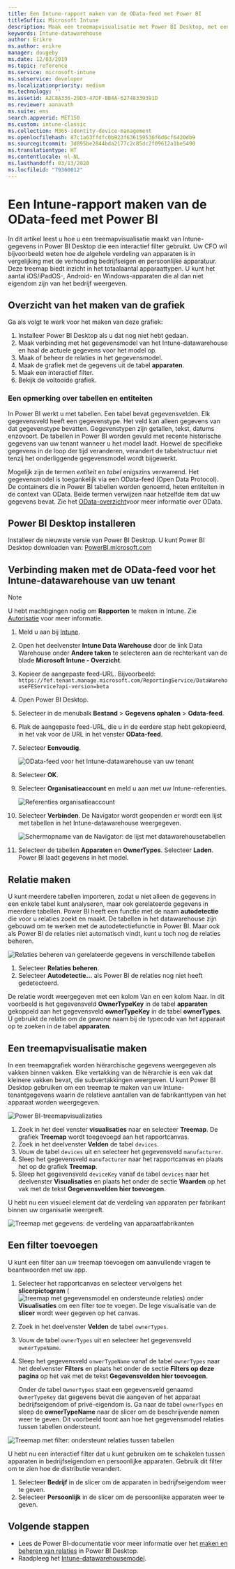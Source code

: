 ```yaml
---
title: Een Intune-rapport maken van de OData-feed met Power BI
titleSuffix: Microsoft Intune
description: Maak een treemapvisualisatie met Power BI Desktop, met een interactief filter uit de Intune-datawarehouse-API.
keywords: Intune-datawarehouse
author: Erikre
ms.author: erikre
manager: dougeby
ms.date: 12/03/2019
ms.topic: reference
ms.service: microsoft-intune
ms.subservice: developer
ms.localizationpriority: medium
ms.technology: ''
ms.assetid: A2C8A336-29D3-47DF-BB4A-62748339391D
ms.reviewer: aanavath
ms.suite: ems
search.appverid: MET150
ms.custom: intune-classic
ms.collection: M365-identity-device-management
ms.openlocfilehash: 87c1a63ffdfc0b923f636159536f6d6cf6420db9
ms.sourcegitcommit: 3d895be2844bda2177c2c85dc2f09612a1be5490
ms.translationtype: HT
ms.contentlocale: nl-NL
ms.lasthandoff: 03/13/2020
ms.locfileid: "79360012"
---
```

# <a name="create-an-intune-report-from-the-odata-feed-with-power-bi"></a>Een Intune-rapport maken van de OData-feed met Power BI

In dit artikel leest u hoe u een treemapvisualisatie maakt van Intune-gegevens in Power BI Desktop die een interactief filter gebruikt. Uw CFO wil bijvoorbeeld weten hoe de algehele verdeling van apparaten is in vergelijking met de verhouding bedrijfseigen en persoonlijke apparatuur. Deze treemap biedt inzicht in het totaalaantal apparaattypen. U kunt het aantal iOS/iPadOS-, Android- en Windows-apparaten die al dan niet eigendom zijn van het bedrijf weergeven.

## <a name="overview-of-creating-the-chart"></a>Overzicht van het maken van de grafiek

Ga als volgt te werk voor het maken van deze grafiek:
1. Installeer Power BI Desktop als u dat nog niet hebt gedaan.
2. Maak verbinding met het gegevensmodel van het Intune-datawarehouse en haal de actuele gegevens voor het model op.
3. Maak of beheer de relaties in het gegevensmodel.
4. Maak de grafiek met de gegevens uit de tabel **apparaten**.
5. Maak een interactief filter.
6. Bekijk de voltooide grafiek.

### <a name="a-note-about-tables-and-entities"></a>Een opmerking over tabellen en entiteiten

In Power BI werkt u met tabellen. Een tabel bevat gegevensvelden. Elk gegevensveld heeft een gegevenstype. Het veld kan alleen gegevens van dat gegevenstype bevatten. Gegevenstypen zijn getallen, tekst, datums enzovoort. De tabellen in Power BI worden gevuld met recente historische gegevens van uw tenant wanneer u het model laadt. Hoewel de specifieke gegevens in de loop der tijd veranderen, verandert de tabelstructuur niet tenzij het onderliggende gegevensmodel wordt bijgewerkt.

Mogelijk zijn de termen *entiteit* en *tabel* enigszins verwarrend. Het gegevensmodel is toegankelijk via een OData-feed (Open Data Protocol). De containers die in Power BI tabellen worden genoemd, heten entiteiten in de context van OData. Beide termen verwijzen naar hetzelfde item dat uw gegevens bevat. Zie het [OData-overzicht](/odata/overview)voor meer informatie over OData.

## <a name="install-power-bi-desktop"></a>Power BI Desktop installeren

Installeer de nieuwste versie van Power BI Desktop. U kunt Power BI Desktop downloaden van: [PowerBI.microsoft.com](https://powerbi.microsoft.com/desktop)

## <a name="connect-to-the-odata-feed-for-the-intune-data-warehouse-for-your-tenant"></a>Verbinding maken met de OData-feed voor het Intune-datawarehouse van uw tenant

> [!Note]  
> U hebt machtigingen nodig om **Rapporten** te maken in Intune. Zie [Autorisatie](reports-api-url.md#authorization) voor meer informatie.

1. Meld u aan bij [Intune](https://go.microsoft.com/fwlink/?linkid=2090973).
2. Open het deelvenster **Intune Data Warehouse** door de link Data Warehouse onder **Andere taken** te selecteren aan de rechterkant van de blade **Microsoft Intune - Overzicht**.
3. Kopieer de aangepaste feed-URL. Bijvoorbeeld: `https://fef.tenant.manage.microsoft.com/ReportingService/DataWarehouseFEService?api-version=beta`
4. Open Power BI Desktop.
5. Selecteer in de menubalk **Bestand** > **Gegevens ophalen** > **Odata-feed**.
6. Plak de aangepaste feed-URL, die u in de eerdere stap hebt gekopieerd, in het vak voor de URL in het venster **OData-feed**.
7. Selecteer **Eenvoudig**.

    ![OData-feed voor het Intune-datawarehouse van uw tenant](./media/reports-proc-create-with-odata/reports-create-01-odatafeed.png)

8. Selecteer **OK**.
9. Selecteer **Organisatieaccount** en meld u aan met uw Intune-referenties.

    ![Referenties organisatieaccount](./media/reports-proc-create-with-odata/reports-create-02-org-account.png)

10. Selecteer **Verbinden**. De Navigator wordt geopenden er wordt een lijst met tabellen in het Intune-datawarehouse weergegeven.

    ![Schermopname van de Navigator: de lijst met datawarehousetabellen](./media/reports-proc-create-with-odata/reports-create-02-loadentities.png)

11. Selecteer de tabellen **Apparaten** en **OwnerTypes**.  Selecteer **Laden**. Power BI laadt gegevens in het model.

## <a name="create-a-relationship"></a>Relatie maken

U kunt meerdere tabellen importeren, zodat u niet alleen de gegevens in een enkele tabel kunt analyseren, maar ook gerelateerde gegevens in meerdere tabellen. Power BI heeft een functie met de naam **autodetectie** die voor u relaties zoekt en maakt. De tabellen in het datawarehouse zijn gebouwd om te werken met de autodetectiefunctie in Power BI. Maar ook als Power BI de relaties niet automatisch vindt, kunt u toch nog de relaties beheren.

![Relaties beheren van gerelateerde gegevens in verschillende tabellen](./media/reports-proc-create-with-odata/reports-create-03-managerelationships.png)

1. Selecteer **Relaties beheren**.
2. Selecteer **Autodetectie...** als Power BI de relaties nog niet heeft gedetecteerd.

De relatie wordt weergegeven met een kolom Van en een kolom Naar. In dit voorbeeld is het gegevensveld **OwnerTypeKey** in de tabel **apparaten** gekoppeld aan het gegevensveld **ownerTypeKey** in de tabel **ownerTypes**. U gebruikt de relatie om de gewone naam bij de typecode van het apparaat op te zoeken in de tabel **apparaten**.

## <a name="create-a-treemap-visualization"></a>Een treemapvisualisatie maken

In een treemapgrafiek worden hiërarchische gegevens weergegeven als vakken binnen vakken. Elke vertakking van de hiërarchie is een vak dat kleinere vakken bevat, die subvertakkingen weergeven. U kunt Power BI Desktop gebruiken om een treemap te maken van uw Intune-tenantgegevens waarin de relatieve aantallen van de fabrikanttypen van het apparaat worden weergegeven.

![Power BI-treemapvisualizaties](./media/reports-proc-create-with-odata/reports-create-03-treemap.png)

1. Zoek in het deel venster **visualisaties** naar en selecteer **Treemap**. De grafiek **Treemap** wordt toegevoegd aan het rapportcanvas.
2. Zoek in het deelvenster **Velden** de tabel `devices`.
3. Vouw de tabel `devices` uit en selecteer het gegevensveld `manufacturer`.
4. Sleep het gegevensveld `manufacturer` naar het rapportcanvas en plaats het op de grafiek **Treemap**.
5. Sleep het gegevensveld `deviceKey` vanaf de tabel `devices` naar het deelvenster **Visualisaties** en plaats het onder de sectie **Waarden** op het vak met de tekst **Gegevensvelden hier toevoegen**.  

U hebt nu een visueel element dat de verdeling van apparaten per fabrikant binnen uw organisatie weergeeft.

![Treemap met gegevens: de verdeling van apparaatfabrikanten](./media/reports-proc-create-with-odata/reports-create-06-treemapwdata.png)

## <a name="add-a-filter"></a>Een filter toevoegen

U kunt een filter aan uw treemap toevoegen om aanvullende vragen te beantwoorden met uw app.

1. Selecteer het rapportcanvas en selecteer vervolgens het **slicerpictogram** (![treemap met gegevensmodel en ondersteunde relaties](./media/reports-proc-create-with-odata/reports-create-slicer.png)) onder **Visualisaties** om een filter toe te voegen. De lege visualisatie van de **slicer** wordt weer gegeven op het canvas.
2. Zoek in het deelvenster **Velden** de tabel `ownerTypes`.
3. Vouw de tabel `ownerTypes` uit en selecteer het gegevensveld `ownerTypeName`.
4. Sleep het gegevensveld `onwerTypeName` vanaf de tabel `ownerTypes` naar het deelvenster **Filters** en plaats het onder de sectie **Filters op deze pagina** op het vak met de tekst **Gegevensvelden hier toevoegen**.  

   Onder de tabel `OwnerTypes` staat een gegevensveld genaamd `OwnerTypeKey` dat gegevens bevat die aangeven of het apparaat bedrijfseigendom of privé-eigendom is. Ga naar de tabel `ownerTypes` en sleep de **ownerTypeName** naar de slicer om de beschrijvende namen weer te geven. Dit voorbeeld toont aan hoe het gegevensmodel relaties tussen tabellen ondersteunt.

![Treemap met filter: ondersteunt relaties tussen tabellen](./media/reports-proc-create-with-odata/reports-create-08_ownertype.png)

U hebt nu een interactief filter dat u kunt gebruiken om te schakelen tussen apparaten in bedrijfseigendom en persoonlijke apparaten. Gebruik dit filter om te zien hoe de distributie verandert.

1. Selecteer **Bedrijf** in de slicer om de apparaten in bedrijfseigendom weer te geven.
2. Selecteer **Persoonlijk** in de slicer om de persoonlijke apparaten weer te geven.

## <a name="next-steps"></a>Volgende stappen

- Lees de Power BI-documentatie voor meer informatie over het [maken en beheren van relaties](https://powerbi.microsoft.com/documentation/powerbi-desktop-create-and-manage-relationships/) in Power BI Desktop.
- Raadpleeg het [Intune-datawarehousemodel](reports-ref-data-model.md).
